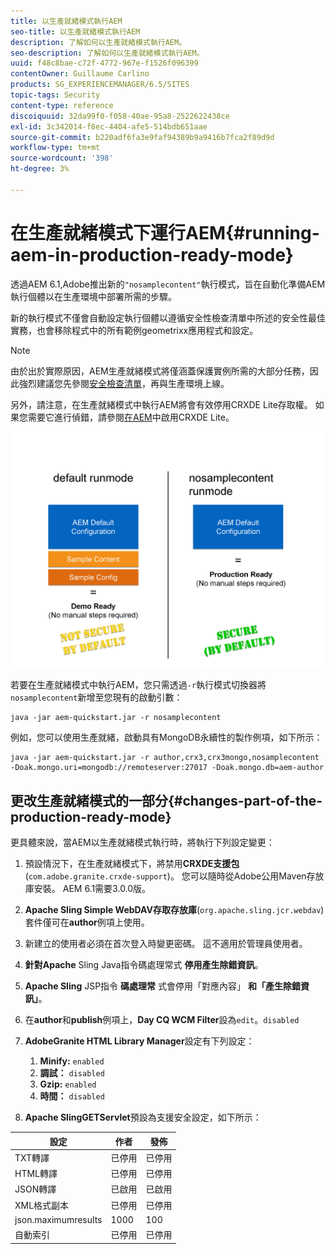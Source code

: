 ```yaml
---
title: 以生產就緒模式執行AEM
seo-title: 以生產就緒模式執行AEM
description: 了解如何以生產就緒模式執行AEM。
seo-description: 了解如何以生產就緒模式執行AEM。
uuid: f48c8bae-c72f-4772-967e-f1526f096399
contentOwner: Guillaume Carlino
products: SG_EXPERIENCEMANAGER/6.5/SITES
topic-tags: Security
content-type: reference
discoiquuid: 32da99f0-f058-40ae-95a8-2522622438ce
exl-id: 3c342014-f8ec-4404-afe5-514bdb651aae
source-git-commit: b220adf6fa3e9faf94389b9a9416b7fca2f89d9d
workflow-type: tm+mt
source-wordcount: '398'
ht-degree: 3%

---
```


# 在生產就緒模式下運行AEM{#running-aem-in-production-ready-mode}

透過AEM 6.1,Adobe推出新的`"nosamplecontent"`執行模式，旨在自動化準備AEM執行個體以在生產環境中部署所需的步驟。

新的執行模式不僅會自動設定執行個體以遵循安全性檢查清單中所述的安全性最佳實務，也會移除程式中的所有範例geometrixx應用程式和設定。

>[!NOTE]
>
>由於出於實際原因，AEM生產就緒模式將僅涵蓋保護實例所需的大部分任務，因此強烈建議您先參閱[安全檢查清單](/help/sites-administering/security-checklist.md)，再與生產環境上線。
>
>另外，請注意，在生產就緒模式中執行AEM將會有效停用CRXDE Lite存取權。 如果您需要它進行偵錯，請參閱[在AEM](/help/sites-administering/enabling-crxde-lite.md)中啟用CRXDE Lite。

![chlimage_1-83](assets/chlimage_1-83a.png)

若要在生產就緒模式中執行AEM，您只需透過`-r`執行模式切換器將`nosamplecontent`新增至您現有的啟動引數：

```shell
java -jar aem-quickstart.jar -r nosamplecontent
```

例如，您可以使用生產就緒，啟動具有MongoDB永續性的製作例項，如下所示：

```shell
java -jar aem-quickstart.jar -r author,crx3,crx3mongo,nosamplecontent -Doak.mongo.uri=mongodb://remoteserver:27017 -Doak.mongo.db=aem-author
```

## 更改生產就緒模式的一部分{#changes-part-of-the-production-ready-mode}

更具體來說，當AEM以生產就緒模式執行時，將執行下列設定變更：

1. 預設情況下，在生產就緒模式下，將禁用&#x200B;**CRXDE支援包**(`com.adobe.granite.crxde-support`)。 您可以隨時從Adobe公用Maven存放庫安裝。 AEM 6.1需要3.0.0版。

1. **Apache Sling Simple WebDAV存取存放庫**(`org.apache.sling.jcr.webdav`)套件僅可在&#x200B;**author**&#x200B;例項上使用。

1. 新建立的使用者必須在首次登入時變更密碼。 這不適用於管理員使用者。
1. **針對Apache** Sling Java指令碼處理常式 **停用產生除錯資訊**。

1. **Apache Sling** JSP指令 **碼處理常** 式會停用「對應內容」 **和「產生除錯資訊」**。

1. 在&#x200B;**author**&#x200B;和&#x200B;**publish**&#x200B;例項上，**Day CQ WCM Filter**&#x200B;設為`edit`。`disabled`

1. **AdobeGranite HTML Library Manager**&#x200B;設定有下列設定：

   1. **Minify:** `enabled`
   1. **調試：** `disabled`
   1. **Gzip:** `enabled`
   1. **時間：** `disabled`

1. **Apache SlingGETServlet**&#x200B;預設為支援安全設定，如下所示：

| **設定** | **作者** | **發佈** |
|---|---|---|
| TXT轉譯 | 已停用 | 已停用 |
| HTML轉譯 | 已停用 | 已停用 |
| JSON轉譯 | 已啟用 | 已啟用 |
| XML格式副本 | 已停用 | 已停用 |
| json.maximumresults | 1000 | 100 |
| 自動索引 | 已停用 | 已停用 |

